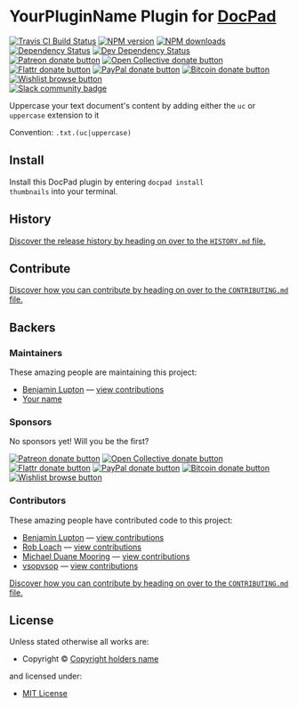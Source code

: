 # YourPluginName Plugin for [DocPad](http://docpad.org)

<!-- BADGES/ -->

<span class="badge-travisci"><a href="http://travis-ci.org/docpad/docpad-plugin-thumbnails" title="Check this project's build status on TravisCI"><img src="https://img.shields.io/travis/docpad/docpad-plugin-thumbnails/master.svg" alt="Travis CI Build Status" /></a></span>
<span class="badge-npmversion"><a href="https://npmjs.org/package/docpad-plugin-thumbnails" title="View this project on NPM"><img src="https://img.shields.io/npm/v/docpad-plugin-thumbnails.svg" alt="NPM version" /></a></span>
<span class="badge-npmdownloads"><a href="https://npmjs.org/package/docpad-plugin-thumbnails" title="View this project on NPM"><img src="https://img.shields.io/npm/dm/docpad-plugin-thumbnails.svg" alt="NPM downloads" /></a></span>
<span class="badge-daviddm"><a href="https://david-dm.org/docpad/docpad-plugin-thumbnails" title="View the status of this project's dependencies on DavidDM"><img src="https://img.shields.io/david/docpad/docpad-plugin-thumbnails.svg" alt="Dependency Status" /></a></span>
<span class="badge-daviddmdev"><a href="https://david-dm.org/docpad/docpad-plugin-thumbnails#info=devDependencies" title="View the status of this project's development dependencies on DavidDM"><img src="https://img.shields.io/david/dev/docpad/docpad-plugin-thumbnails.svg" alt="Dev Dependency Status" /></a></span>
<br class="badge-separator" />
<span class="badge-patreon"><a href="https://patreon.com/bevry" title="Donate to this project using Patreon"><img src="https://img.shields.io/badge/patreon-donate-yellow.svg" alt="Patreon donate button" /></a></span>
<span class="badge-opencollective"><a href="https://opencollective.com/bevry" title="Donate to this project using Open Collective"><img src="https://img.shields.io/badge/open%20collective-donate-yellow.svg" alt="Open Collective donate button" /></a></span>
<span class="badge-flattr"><a href="https://flattr.com/profile/balupton" title="Donate to this project using Flattr"><img src="https://img.shields.io/badge/flattr-donate-yellow.svg" alt="Flattr donate button" /></a></span>
<span class="badge-paypal"><a href="https://bevry.me/paypal" title="Donate to this project using Paypal"><img src="https://img.shields.io/badge/paypal-donate-yellow.svg" alt="PayPal donate button" /></a></span>
<span class="badge-bitcoin"><a href="https://bevry.me/bitcoin" title="Donate once-off to this project using Bitcoin"><img src="https://img.shields.io/badge/bitcoin-donate-yellow.svg" alt="Bitcoin donate button" /></a></span>
<span class="badge-wishlist"><a href="https://bevry.me/wishlist" title="Buy an item on our wishlist for us"><img src="https://img.shields.io/badge/wishlist-donate-yellow.svg" alt="Wishlist browse button" /></a></span>
<br class="badge-separator" />
<span class="badge-slackin"><a href="https://slack.bevry.me" title="Join this project's slack community"><img src="https://slack.bevry.me/badge.svg" alt="Slack community badge" /></a></span>

<!-- /BADGES -->


Uppercase your text document's content by adding either the `uc` or `uppercase` extension to it

Convention:  `.txt.(uc|uppercase)`



<!-- INSTALL/ -->

<h2>Install</h2>

Install this DocPad plugin by entering <code>docpad install thumbnails</code> into your terminal.

<!-- /INSTALL -->


<!-- HISTORY/ -->

<h2>History</h2>

<a href="https://github.com/docpad/docpad-plugin-thumbnails/blob/master/HISTORY.md#files">Discover the release history by heading on over to the <code>HISTORY.md</code> file.</a>

<!-- /HISTORY -->


<!-- CONTRIBUTE/ -->

<h2>Contribute</h2>

<a href="https://github.com/docpad/docpad-plugin-thumbnails/blob/master/CONTRIBUTING.md#files">Discover how you can contribute by heading on over to the <code>CONTRIBUTING.md</code> file.</a>

<!-- /CONTRIBUTE -->


<!-- BACKERS/ -->

<h2>Backers</h2>

<h3>Maintainers</h3>

These amazing people are maintaining this project:

<ul><li><a href="http://balupton.com">Benjamin Lupton</a> — <a href="https://github.com/docpad/docpad-plugin-thumbnails/commits?author=balupton" title="View the GitHub contributions of Benjamin Lupton on repository docpad/docpad-plugin-thumbnails">view contributions</a></li>
<li><a href="your github url">Your name</a></li></ul>

<h3>Sponsors</h3>

No sponsors yet! Will you be the first?

<span class="badge-patreon"><a href="https://patreon.com/bevry" title="Donate to this project using Patreon"><img src="https://img.shields.io/badge/patreon-donate-yellow.svg" alt="Patreon donate button" /></a></span>
<span class="badge-opencollective"><a href="https://opencollective.com/bevry" title="Donate to this project using Open Collective"><img src="https://img.shields.io/badge/open%20collective-donate-yellow.svg" alt="Open Collective donate button" /></a></span>
<span class="badge-flattr"><a href="https://flattr.com/profile/balupton" title="Donate to this project using Flattr"><img src="https://img.shields.io/badge/flattr-donate-yellow.svg" alt="Flattr donate button" /></a></span>
<span class="badge-paypal"><a href="https://bevry.me/paypal" title="Donate to this project using Paypal"><img src="https://img.shields.io/badge/paypal-donate-yellow.svg" alt="PayPal donate button" /></a></span>
<span class="badge-bitcoin"><a href="https://bevry.me/bitcoin" title="Donate once-off to this project using Bitcoin"><img src="https://img.shields.io/badge/bitcoin-donate-yellow.svg" alt="Bitcoin donate button" /></a></span>
<span class="badge-wishlist"><a href="https://bevry.me/wishlist" title="Buy an item on our wishlist for us"><img src="https://img.shields.io/badge/wishlist-donate-yellow.svg" alt="Wishlist browse button" /></a></span>

<h3>Contributors</h3>

These amazing people have contributed code to this project:

<ul><li><a href="http://balupton.com">Benjamin Lupton</a> — <a href="https://github.com/docpad/docpad-plugin-thumbnails/commits?author=balupton" title="View the GitHub contributions of Benjamin Lupton on repository docpad/docpad-plugin-thumbnails">view contributions</a></li>
<li><a href="http://robloach.net">Rob Loach</a> — <a href="https://github.com/docpad/docpad-plugin-thumbnails/commits?author=RobLoach" title="View the GitHub contributions of Rob Loach on repository docpad/docpad-plugin-thumbnails">view contributions</a></li>
<li><a href="http://mdm.cc">Michael Duane Mooring</a> — <a href="https://github.com/docpad/docpad-plugin-thumbnails/commits?author=mikeumus" title="View the GitHub contributions of Michael Duane Mooring on repository docpad/docpad-plugin-thumbnails">view contributions</a></li>
<li><a href="https://github.com/vsopvsop">vsopvsop</a> — <a href="https://github.com/docpad/docpad-plugin-thumbnails/commits?author=vsopvsop" title="View the GitHub contributions of vsopvsop on repository docpad/docpad-plugin-thumbnails">view contributions</a></li></ul>

<a href="https://github.com/docpad/docpad-plugin-thumbnails/blob/master/CONTRIBUTING.md#files">Discover how you can contribute by heading on over to the <code>CONTRIBUTING.md</code> file.</a>

<!-- /BACKERS -->


<!-- LICENSE/ -->

<h2>License</h2>

Unless stated otherwise all works are:

<ul><li>Copyright &copy; <a href="copyright holder's website url">Copyright holders name</a></li></ul>

and licensed under:

<ul><li><a href="http://spdx.org/licenses/MIT.html">MIT License</a></li></ul>

<!-- /LICENSE -->
